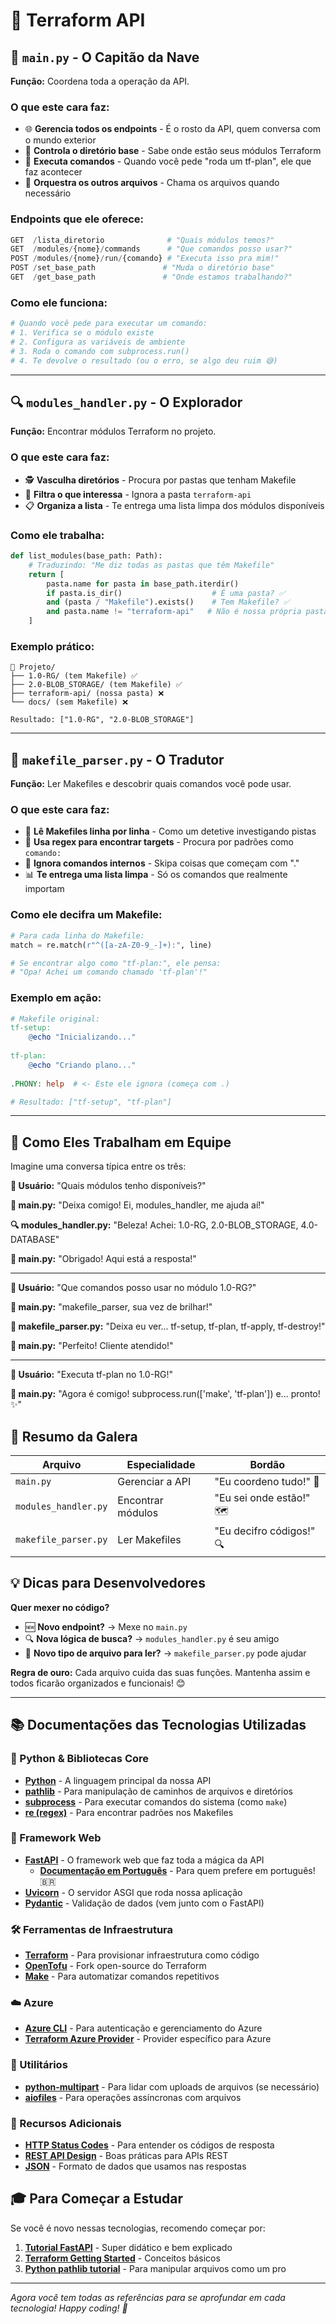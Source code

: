 # 🐍 Terraform API

## 🚀 `main.py` - O Capitão da Nave

**Função:** Coordena toda a operação da API.

### O que este cara faz:
- 🌐 **Gerencia todos os endpoints** - É o rosto da API, quem conversa com o mundo exterior
- 📁 **Controla o diretório base** - Sabe onde estão seus módulos Terraform
- 🎯 **Executa comandos** - Quando você pede "roda um tf-plan", ele que faz acontecer
- 🔗 **Orquestra os outros arquivos** - Chama os arquivos quando necessário

### Endpoints que ele oferece:
```python
GET  /lista_diretorio              # "Quais módulos temos?"
GET  /modules/{nome}/commands      # "Que comandos posso usar?"
POST /modules/{nome}/run/{comando} # "Executa isso pra mim!"
POST /set_base_path               # "Muda o diretório base"
GET  /get_base_path               # "Onde estamos trabalhando?"
```

### Como ele funciona:
```python
# Quando você pede para executar um comando:
# 1. Verifica se o módulo existe
# 2. Configura as variáveis de ambiente
# 3. Roda o comando com subprocess.run()
# 4. Te devolve o resultado (ou o erro, se algo deu ruim 😅)
```

---

## 🔍 `modules_handler.py` - O Explorador

**Função:** Encontrar módulos Terraform no projeto.

### O que este cara faz:
- 🕵️ **Vasculha diretórios** - Procura por pastas que tenham Makefile
- 🚫 **Filtra o que interessa** - Ignora a pasta `terraform-api`
- 📋 **Organiza a lista** - Te entrega uma lista limpa dos módulos disponíveis

### Como ele trabalha:
```python
def list_modules(base_path: Path):
    # Traduzindo: "Me diz todas as pastas que têm Makefile"
    return [
        pasta.name for pasta in base_path.iterdir()
        if pasta.is_dir()                    # É uma pasta? ✅
        and (pasta / "Makefile").exists()    # Tem Makefile? ✅
        and pasta.name != "terraform-api"   # Não é nossa própria pasta? ✅
    ]
```

### Exemplo prático:
```
📁 Projeto/
├── 1.0-RG/ (tem Makefile) ✅
├── 2.0-BLOB_STORAGE/ (tem Makefile) ✅  
├── terraform-api/ (nossa pasta) ❌
└── docs/ (sem Makefile) ❌

Resultado: ["1.0-RG", "2.0-BLOB_STORAGE"]
```

---

## 📖 `makefile_parser.py` - O Tradutor

**Função:** Ler Makefiles e descobrir quais comandos você pode usar.

### O que este cara faz:
- 📝 **Lê Makefiles linha por linha** - Como um detetive investigando pistas
- 🔎 **Usa regex para encontrar targets** - Procura por padrões como `comando:`
- 🙈 **Ignora comandos internos** - Skipa coisas que começam com "." 
- 📊 **Te entrega uma lista limpa** - Só os comandos que realmente importam

### Como ele decifra um Makefile:
```python
# Para cada linha do Makefile:
match = re.match(r"^([a-zA-Z0-9_-]+):", line)

# Se encontrar algo como "tf-plan:", ele pensa:
# "Opa! Achei um comando chamado 'tf-plan'!"
```

### Exemplo em ação:
```makefile
# Makefile original:
tf-setup:
    @echo "Inicializando..."
    
tf-plan:
    @echo "Criando plano..."
    
.PHONY: help  # <- Este ele ignora (começa com .)

# Resultado: ["tf-setup", "tf-plan"]
```

---

## 🤝 Como Eles Trabalham em Equipe

Imagine uma conversa típica entre os três:

**👤 Usuário:** "Quais módulos tenho disponíveis?"

**🚀 main.py:** "Deixa comigo! Ei, modules_handler, me ajuda aí!"

**🔍 modules_handler.py:** "Beleza! Achei: 1.0-RG, 2.0-BLOB_STORAGE, 4.0-DATABASE"

**🚀 main.py:** "Obrigado! Aqui está a resposta!"

---

**👤 Usuário:** "Que comandos posso usar no módulo 1.0-RG?"

**🚀 main.py:** "makefile_parser, sua vez de brilhar!"

**📖 makefile_parser.py:** "Deixa eu ver... tf-setup, tf-plan, tf-apply, tf-destroy!"

**🚀 main.py:** "Perfeito! Cliente atendido!"

---

**👤 Usuário:** "Executa tf-plan no 1.0-RG!"

**🚀 main.py:** "Agora é comigo! subprocess.run(['make', 'tf-plan']) e... pronto! ✨"

## 🎯 Resumo da Galera

| Arquivo | Especialidade | Bordão |
|---------|--------------|---------|
| `main.py` | Gerenciar a API | "Eu coordeno tudo!" 👑 |
| `modules_handler.py` | Encontrar módulos | "Eu sei onde estão!" 🗺️ |
| `makefile_parser.py` | Ler Makefiles | "Eu decifro códigos!" 🔍 |

## 💡 Dicas para Desenvolvedores

**Quer mexer no código?**

- 🆕 **Novo endpoint?** → Mexe no `main.py`
- 🔍 **Nova lógica de busca?** → `modules_handler.py` é seu amigo
- 📖 **Novo tipo de arquivo para ler?** → `makefile_parser.py` pode ajudar

**Regra de ouro:** Cada arquivo cuida das suas funções. Mantenha assim e todos ficarão organizados e funcionais! 😊

---

## 📚 Documentações das Tecnologias Utilizadas

### 🐍 Python & Bibliotecas Core
- **[Python](https://docs.python.org/3/)** - A linguagem principal da nossa API
- **[pathlib](https://docs.python.org/3/library/pathlib.html)** - Para manipulação de caminhos de arquivos e diretórios
- **[subprocess](https://docs.python.org/3/library/subprocess.html)** - Para executar comandos do sistema (como `make`)
- **[re (regex)](https://docs.python.org/3/library/re.html)** - Para encontrar padrões nos Makefiles

### 🚀 Framework Web
- **[FastAPI](https://fastapi.tiangolo.com/)** - O framework web que faz toda a mágica da API
  - **[Documentação em Português](https://fastapi.tiangolo.com/pt/)** - Para quem prefere em português! 🇧🇷
- **[Uvicorn](https://www.uvicorn.org/)** - O servidor ASGI que roda nossa aplicação
- **[Pydantic](https://docs.pydantic.dev/)** - Validação de dados (vem junto com o FastAPI)

### 🛠️ Ferramentas de Infraestrutura
- **[Terraform](https://developer.hashicorp.com/terraform/docs)** - Para provisionar infraestrutura como código
- **[OpenTofu](https://opentofu.org/docs/)** - Fork open-source do Terraform
- **[Make](https://www.gnu.org/software/make/manual/)** - Para automatizar comandos repetitivos

### ☁️ Azure
- **[Azure CLI](https://learn.microsoft.com/en-us/cli/azure/)** - Para autenticação e gerenciamento do Azure
- **[Terraform Azure Provider](https://registry.terraform.io/providers/hashicorp/azurerm/latest/docs)** - Provider específico para Azure

### 🔧 Utilitários
- **[python-multipart](https://github.com/andrew-d/python-multipart)** - Para lidar com uploads de arquivos (se necessário)
- **[aiofiles](https://github.com/Tinche/aiofiles)** - Para operações assíncronas com arquivos

### 📖 Recursos Adicionais
- **[HTTP Status Codes](https://developer.mozilla.org/en-US/docs/Web/HTTP/Status)** - Para entender os códigos de resposta
- **[REST API Design](https://restfulapi.net/)** - Boas práticas para APIs REST
- **[JSON](https://www.json.org/json-en.html)** - Formato de dados que usamos nas respostas

## 🎓 Para Começar a Estudar

Se você é novo nessas tecnologias, recomendo começar por:

1. **[Tutorial FastAPI](https://fastapi.tiangolo.com/tutorial/)** - Super didático e bem explicado
2. **[Terraform Getting Started](https://developer.hashicorp.com/terraform/tutorials/aws-get-started)** - Conceitos básicos
3. **[Python pathlib tutorial](https://realpython.com/python-pathlib/)** - Para manipular arquivos como um pro

---

*Agora você tem todas as referências para se aprofundar em cada tecnologia! Happy coding! 🎉*
